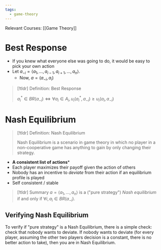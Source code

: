 ```yaml
---
tags:
  - game-theory
---
```

Relevant Courses: [[Game Theory]]

# Best Response
* If you knew what everyone else was going to do, it would be easy to pick your own action
* Let $a_{-i} = \langle a_1, \ldots, a_{i - 1}, a_{i + 1}, \ldots, a_n\rangle$.
	* Now, $a = (a_{-i}, a_{i})$

> [!tldr] Definition: Best Response
>
>$a_i^* \in BR(a_{-i}) \iff \forall a_i \in A_i,\, u_i(a_i^*, a_{-i}) \geq u_i(a_i, a_{-i})$

# Nash Equilibrium

> [!tldr] Definition: Nash Equilibrium
>
> Nash Equilibrium is a scenario in game theory in which no player in a non-cooperative game has anything to gain by only changing their strategy.

- **A consistent list of actions*** 
- Each player maximizes their payoff given the action of others
- Nobody has an incentive to *deviate* from their action if an equilibrium profile is played
- Self consistent / stable

> [!tldr] Summary
> $a = \langle a_1, \ldots, a_n \rangle$ is a ("pure strategy") *Nash equilibrium* if and only if $\forall i, a_i \in BR(a_{-i})$.

## Verifying Nash Equilibrium

To verify if "pure strategy" is a Nash Equilibrium, there is a simple check: check that nobody wants to deviate. If nobody wants to deviate (for every player, assuming the other two players decision is a constant, there is no better action to take), then you are in Nash Equilibrium.